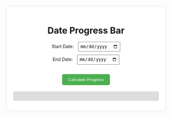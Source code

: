 <head->
    <style>
        .container-local {
            background: white;
            padding: 20px;
            border-radius: 8px;
            box-shadow: 0 0 10px rgba(0, 0, 0, 0.1);
            text-align: center;
        }
        .input-container-local {
            margin-bottom: 10px;
        }
        input.date-local {
            padding: 5px;
            margin-left: 10px;
        }
        .button-local {
            padding: 10px 20px;
            margin-top: 20px;
            background-color: #4CAF50;
            color: white;
            border: none;
            border-radius: 5px;
            cursor: pointer;
        }
        .button-local:hover {
            background-color: #45a049;
        }
        .progress-container-local {
            margin-top: 20px;
            width: 100%;
            background-color: #ddd;
            border-radius: 5px;
            overflow: hidden;
        }
        .progress-bar {
            height: 30px;
            width: 0;
            background-color: #4CAF50;
            transition: width 0.5s;
        }
        .progress-percentage {
            margin-top: 10px;
            font-size: 16px;
        }
    </style>
<head->
<body->
    <div class="container-local">
        <h1>Date Progress Bar</h1>
        <div class="input-container-local">
            <label for="start-date">Start Date:</label>
            <input class="date-local" type="date" id="start-date">
        </div>
        <div class="input-container-local">
            <label for="end-date">End Date:</label>
            <input class="date-local" type="date" id="end-date">
        </div>
        <button class="button-local" onclick="calculateProgress()">Calculate Progress</button>
        <div class="progress-container-local">
            <div id="progress-bar" class="progress-bar"></div>
        </div>
        <div id="progress-percentage" class="progress-percentage"></div>
    </div>
    <script>
        window.onload = function() {
            const urlParams = new URLSearchParams(window.location.search);
            const startDateParam = urlParams.get('start');
            const endDateParam = urlParams.get('end');
            if (startDateParam) {
                document.getElementById('start-date').value = startDateParam;
            }
            if (endDateParam) {
                document.getElementById('end-date').value = endDateParam;
            }
            if (startDateParam && endDateParam) {
                calculateProgress();
            }
        }
        function calculateProgress() {
            const startDate = new Date(document.getElementById('start-date').value);
            const endDate = new Date(document.getElementById('end-date').value);
            const today = new Date();
            if (isNaN(startDate) || isNaN(endDate)) {
                alert('Please enter valid start and end dates.');
                return;
            }
            if (startDate > endDate) {
                alert('End date should be greater than start date.');
                return;
            }
            if (today < startDate) {
                alert('Start date should be in the past or today.');
                return;
            }
            const totalDays = (endDate - startDate) / (1000 * 60 * 60 * 24);
            const elapsedDays = (today - startDate) / (1000 * 60 * 60 * 24);
            const progressPercentage = Math.min((elapsedDays / totalDays) * 100, 100);
            const progressBar = document.getElementById('progress-bar');
            const progressText = document.getElementById('progress-percentage');
            progressBar.style.width = progressPercentage + '%';
            progressText.textContent = `Progress: ${progressPercentage.toFixed(1)}%`;
            // Update the query string in the URL
            const newUrl = `${window.location.pathname}?start=${document.getElementById('start-date').value}&end=${document.getElementById('end-date').value}`;
            window.history.pushState({ path: newUrl }, '', newUrl);
            // Update the page title
            document.title = `${progressPercentage.toFixed(1)}% - Date Progress Bar`;
        }
    </script>
</body->

